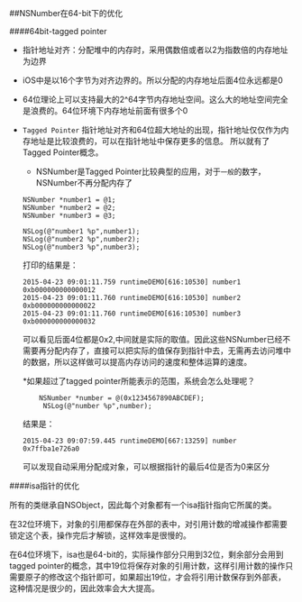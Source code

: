 ##NSNumber在64-bit下的优化

####64bit-tagged pointer

*	指针地址对齐：分配堆中的内存时，采用偶数倍或者以2为指数倍的内存地址为边界
*	iOS中是以16个字节为对齐边界的。所以分配的内存地址后面4位永远都是0
*	64位理论上可以支持最大的2^64字节内存地址空间。这么大的地址空间完全是浪费的。64位环境下内存地址前面有很多个0
*	`Tagged Pointer` 指针地址对齐和64位超大地址的出现，指针地址仅仅作为内存地址是比较浪费的，可以在指针地址中保存更多的信息。 所以就有了Tagged Pointer概念。
	*	NSNumber是Tagged Pointer比较典型的应用，对于`一般`的数字，NSNumber不再分配内存了
	
	```
	NSNumber *number1 = @1;
    NSNumber *number2 = @2;
    NSNumber *number3 = @3;
    
    NSLog(@"number1 %p",number1);
    NSLog(@"number2 %p",number2);
    NSLog(@"number3 %p",number3);
	```
	打印的结果是：
	
	```
	2015-04-23 09:01:11.759 runtimeDEMO[616:10530] number1 0xb000000000000012
	2015-04-23 09:01:11.760 runtimeDEMO[616:10530] number2 0xb000000000000022
	2015-04-23 09:01:11.760 runtimeDEMO[616:10530] number3 0xb000000000000032
	```
	
	可以看见后面4位都是0x2,中间就是实际的取值。因此这些NSNumber已经不需要再分配内存了，直接可以把实际的值保存到指针中去，无需再去访问堆中的数据，所以这样做可以提高内存访问的速度和整体运算的速度。
	
	*如果超过了tagged pointer所能表示的范围，系统会怎么处理呢？
	
	```
		NSNumber *number = @(0x1234567890ABCDEF);
   		 NSLog(@"number %p",number);
	```
	结果是：
	
	```
	2015-04-23 09:07:59.445 runtimeDEMO[667:13259] number 0x7ffba1e726a0
	```
	可以发现自动采用分配成对象，可以根据指针的最后4位是否为0来区分
	
	
####isa指针的优化

所有的类继承自NSObject，因此每个对象都有一个isa指针指向它所属的类。

在32位环境下，对象的引用都保存在外部的表中，对引用计数的增减操作都需要锁定这个表，操作完后才解锁，这样效率是很慢的。

在64位环境下，isa也是64-bit的，实际操作部分只用到32位，剩余部分会用到tagged pointer的概念，其中19位将保存对象的引用计数，这样引用计数的操作只需要原子的修改这个指针即可，如果超出19位，才会将引用计数保存到外部表，这种情况是很少的，因此效率会大大提高。
	
	